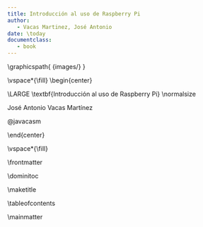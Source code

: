 ```yaml
---
title: Introducción al uso de Raspberry Pi
author:
   - Vacas Martinez, José Antonio
date: \today
documentclass:
   - book
---
```

\graphicspath{ {images/} }

\vspace*{\fill}
\begin{center}

\LARGE
\textbf{Introducción al uso de Raspberry Pi}
\normalsize

 José Antonio Vacas Martínez

 @javacasm


\end{center}

\vspace*{\fill}

\frontmatter

\dominitoc

\maketitle

\tableofcontents

\mainmatter

